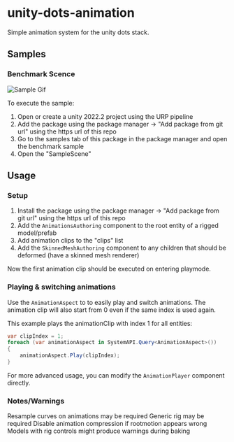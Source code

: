 # unity-dots-animation
Simple animation system for the unity dots stack.

## Samples

### Benchmark Scence
![Sample Gif](Samples~/sample.gif)

To execute the sample:

1. Open or create a unity 2022.2 project using the URP pipeline
2. Add the package using the package manager -> "Add package from git url" using the https url of this repo
3. Go to the samples tab of this package in the package manager and open the benchmark sample
4. Open the "SampleScene"

## Usage

### Setup
1. Install the package using the package manager -> "Add package from git url" using the https url of this repo
2. Add the `AnimationsAuthoring` component to the root entity of a rigged model/prefab
3. Add animation clips to the "clips" list
4. Add the `SkinnedMeshAuthoring` component to any children that should be deformed (have a skinned mesh renderer)

Now the first animation clip should be executed on entering playmode.

### Playing & switching animations

Use the `AnimationAspect` to to easily play and switch animations.
The animation clip will also start from 0 even if the same index is used again.

This example plays the animationClip with index 1 for all entities:
```csharp
var clipIndex = 1;
foreach (var animationAspect in SystemAPI.Query<AnimationAspect>())
{
    animationAspect.Play(clipIndex);
}
```

For more advanced usage, you can modify the `AnimationPlayer` component directly.

### Notes/Warnings
Resample curves on animations may be required
Generic rig may be required
Disable animation compression if rootmotion appears wrong
Models with rig controls might produce warnings during baking
